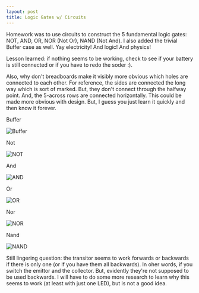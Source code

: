 ```yaml
---
layout: post
title: Logic Gates w/ Circuits
---
```


Homework was to use circuits to construct the 5 fundamental logic gates: NOT, AND, OR, NOR (Not Or), NAND (Not And).  I also added the trivial Buffer case as well. Yay electricity!  And logic!  And physics!

Lesson learned: if nothing seems to be working, check to see if your battery is still connected or if you have to redo the soder :). 

Also, why don't breadboards make it visibly more obvious which holes are connected to each other. For reference, the sides are connected the long way which is sort of marked. But, they don't connect through the halfway point. And, the 5-across rows are connected horizontally. This could be made more obvious with design. But, I guess you just learn it quickly and then know it forever.


Buffer

![Buffer](https://lh6.googleusercontent.com/-_DwpOsuWxPw/VEcQH1OEpWI/AAAAAAAAYyQ/ZbB2TUQqp0E/w320-h180-no/14%2B-%2B1)


Not

![NOT](https://lh5.googleusercontent.com/-7HEtBnI-vDM/VEcQH8JTjVI/AAAAAAAAYyg/4x4xDhMbP44/w320-h180-no/14%2B-%2B3)


And

![AND](https://lh6.googleusercontent.com/-5dqqcUfLpfs/VEcQHzxsQwI/AAAAAAAAYyA/OxDuBsCJPok/w320-h180-no/14%2B-%2B2)


Or

![OR](https://lh6.googleusercontent.com/-_WxY1WcTKpo/VEcQH6nkBTI/AAAAAAAAYyA/p6Iulm4ROHI/w320-h180-no/14%2B-%2B4)


Nor

![NOR](https://lh6.googleusercontent.com/-cYG5Ntw8-40/VEcS7kwP_aI/AAAAAAAAYzQ/1gaYgajV3uA/w1091-h614-no/IMG_20141021_200043572_HDR.jpg)


Nand

![NAND](https://lh4.googleusercontent.com/-ZUVOs9Ne0po/VEcS6TOcVvI/AAAAAAAAYy4/jdsDVDD73JU/w1091-h614-no/IMG_20141021_195655637.jpg)

Still lingering question: the transitor seems to work forwards or backwards if there is only one (or if you have them all backwards).  In oher words, if you switch the emittor and the collector. But, evidently they're not supposed to be used backwards. I will have to do some more research to learn why this seems to work (at least with just one LED), but is not a good idea. 
